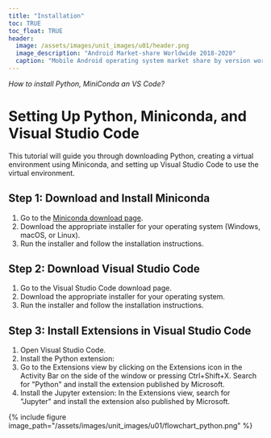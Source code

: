 ```yaml
---
title: "Installation"
toc: TRUE
toc_float: TRUE
header:
  image: /assets/images/unit_images/u01/header.png
  image_description: "Android Market-share Worldwide 2018-2020"
  caption: "Mobile Android operating system market share by version worldwide from 2018 to 2020: [StatCounter](https://gs.statcounter.com/android-version-market-share/mobile/worldwide/#monthly-201907-202001) [via Statista](https://www.statista.com/statistics/921152/mobile-android-version-share-worldwide/)"
---
```

*How to install Python, MiniConda an VS Code?*
<!--more-->


# Setting Up Python, Miniconda, and Visual Studio Code

This tutorial will guide you through downloading Python, creating a virtual environment using Miniconda, and setting up Visual Studio Code to use the virtual environment.

## Step 1: Download and Install Miniconda

1. Go to the [Miniconda download page](https://docs.conda.io/en/latest/miniconda.html).
2. Download the appropriate installer for your operating system (Windows, macOS, or Linux).
3. Run the installer and follow the installation instructions.

## Step 2: Download Visual Studio Code
1. Go to the Visual Studio Code download page.
2. Download the appropriate installer for your operating system.
3. Run the installer and follow the installation instructions.

## Step 3: Install Extensions in Visual Studio Code
1. Open Visual Studio Code.
2. Install the Python extension:
3. Go to the Extensions view by clicking on the Extensions icon in the Activity Bar on the side of the window or pressing Ctrl+Shift+X. Search for "Python" and install the extension published by Microsoft.
4. Install the Jupyter extension: In the Extensions view, search for "Jupyter" and install the extension also published by Microsoft.

{% include figure image_path="/assets/images/unit_images/u01/flowchart_python.png" %}
<!--
## Further reading

add some day
-->
